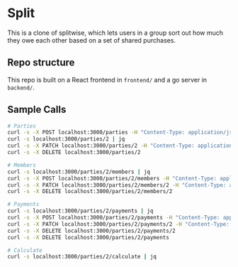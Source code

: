 # Split

This is a clone of splitwise, which lets users in a group sort out how much they owe each other based on a set of shared purchases.

## Repo structure
This repo is built on a React frontend in `frontend/` and a go server in `backend/`.

## Sample Calls
```bash
# Parties
curl -s -X POST localhost:3000/parties -H "Content-Type: application/json" -d '{"name": "Trip to Vegas"}' | jq
curl -s localhost:3000/parties/2 | jq
curl -s -X PATCH localhost:3000/parties/2 -H "Content-Type: application/json" -d '{"name": "Trip to New York"}' | jq
curl -s -X DELETE localhost:3000/parties/2

# Members
curl -s localhost:3000/parties/2/members | jq
curl -s -X POST localhost:3000/parties/2/members -H "Content-Type: application/json" -d '{"name": "Alice"}' | jq
curl -s -X PATCH localhost:3000/parties/2/members/2 -H "Content-Type: application/json" -d '{"name": "Bob"}' | jq
curl -s -X DELETE localhost:3000/parties/2/members/2

# Payments
curl -s localhost:3000/parties/2/payments | jq
curl -s -X POST localhost:3000/parties/2/payments -H "Content-Type: application/json" -d '{"amount": 100, "description": "Hotel", "payer_id": 1, "payee_ids": [1,2]}' | jq
curl -s -X PATCH localhost:3000/parties/2/payments/2 -H "Content-Type: application/json" -d '{"amount": 150, "description": "Dinner"}' | jq
curl -s -X DELETE localhost:3000/parties/2/payments/2
curl -s -X DELETE localhost:3000/parties/2/payments

# Calculate
curl -s localhost:3000/parties/2/calculate | jq
```